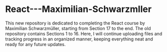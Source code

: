 # React---Maximilian-Schwarzmller
This new repository is dedicated to completing the React course by Maximilian Schwarzmüller, starting from Section 17 to the end. The old repository contains Sections 1 to 16. Here, I will continue uploading files and tracking progress in an organized manner, keeping everything neat and ready for any future updates.

